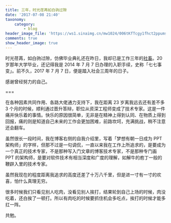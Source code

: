 ```yaml
---
title: 三年，时光荏苒如白驹过隙
date: '2017-07-08 21:40'
taxonomy:
    category:
        - blog
header_image_file: 'https://ws1.sinaimg.cn/mw1024/006tKfTcgy1fhct2ppumsj30qo0f0791.jpg'
comments: true
show_header_image: true
---
```


时光荏苒，如白驹过隙，仿佛毕业典礼还在昨日，我却已是工作三年的[社畜][1]。20岁那年大学毕业，还记得我是 2014 年 7 月 7 日办理的入职手续，史称「七七事变」。前不久，2017 年 7 月 7 日，便是踏入社会三周年的日子。

感谢曾经努力的自己。

===

在各种因素共同作用、各路大佬通力支持下，我在距离 23 岁离我远去还有差不多 3 个月的时候，顺利通过晋升答辩，职位从资深工程师变成了技术专家。这是一件痛并快乐着的事情。快乐的原因很简单，无非是在精神上得到认同、在物质上得到回报，痛的则是知道自己未来的工作会更加困难，前路坎坷，充满挑战，稍不注意还会翻车。

虽然很长一段时间，我在博客右侧的自我介绍里，写着「梦想有朝一日成为 PPT 架构师」的字样，但那不过是一句调侃，一直以来我在工作上所追求的，是要成为一个真正的技术专家，不是那种写入门文章的博客技术专家，不是那种专门画 PPT 的架构师，是要对软件技术有相当深度和广度的理解，如解牛的庖丁一般的鞭辟入里的技术专家。

虽然我现在的程度距离我追求的高度还差了十万八千里，但是进一寸有一寸的欢喜，怕什么真理无穷。

很多时候我们只看见别人吃肉，没看见别人挨打，结果轮到自己上场的时候，肉没吃着，还白挨了一顿打。所以有肉吃的时候要抓住机会多吃点，挨打的时候才能多扛一阵。

共勉。

[1]: https://zh.moegirl.org/zh-hans/%E7%A4%BE%E7%95%9C